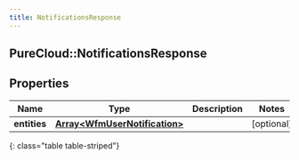 ```yaml
---
title: NotificationsResponse
---
```

## PureCloud::NotificationsResponse

## Properties

|Name | Type | Description | Notes|
|------------ | ------------- | ------------- | -------------|
| **entities** | [**Array&lt;WfmUserNotification&gt;**](WfmUserNotification.html) |  | [optional] |
{: class="table table-striped"}


